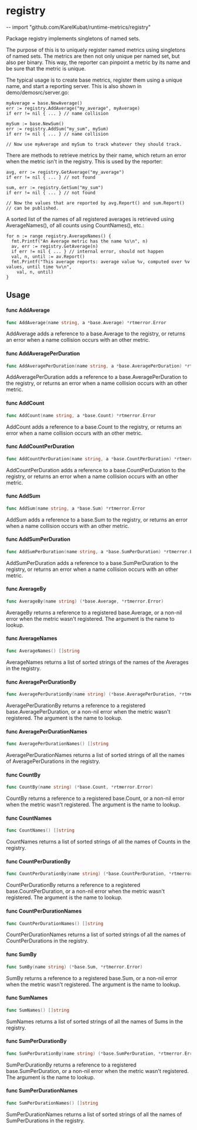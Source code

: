 # registry
--
    import "github.com/KarelKubat/runtime-metrics/registry"

Package registry implements singletons of named sets.

The purpose of this is to uniquely register named metrics using singletons of
named sets. The metrics are then not only unique per named set, but also per
binary. This way, the reporter can pinpoint a metric by its name and be sure
that the metric is unique.

The typical usage is to create base metrics, register them using a unique name,
and start a reporting server. This is also shown in demo/demosrc/server.go:

    myAverage = base.NewAverage()
    err := registry.AddAverage("my_average", myAverage)
    if err != nil { ... } // name collision

    mySum := base.NewSum()
    err := registry.AddSum("my_sum", mySum)
    if err != nil { ... } // name collision

    // Now use myAverage and mySum to track whatever they should track.

There are methods to retrieve metrics by their name, which return an error when
the metric isn't in the registry. This is used by the reporter:

    avg, err := registry.GetAverage("my_average")
    if err != nil { ... } // not found

    sum, err := registry.GetSum("my_sum")
    if err != nil { ... } // not found

    // Now the values that are reported by avg.Report() and sum.Report()
    // can be published.

A sorted list of the names of all registered averages is retrieved using
AverageNames(), of all counts using CountNames(), etc.:

    for n := range registry.AverageNames() {
      fmt.Printf("An Average metric has the name %s\n", n)
      av, err := registry.GetAverage(n)
      if err != nil { ... } // internal error, should not happen
      val, n, until := av.Report()
      fmt.Printf("This average reports: average value %v, computed over %v values, until time %v\n",
        val, n, until)
    }

## Usage

#### func  AddAverage

```go
func AddAverage(name string, a *base.Average) *rtmerror.Error
```
AddAverage adds a reference to a base.Average to the registry, or returns an
error when a name collision occurs with an other metric.

#### func  AddAveragePerDuration

```go
func AddAveragePerDuration(name string, a *base.AveragePerDuration) *rtmerror.Error
```
AddAveragePerDuration adds a reference to a base.AveragePerDuration to the
registry, or returns an error when a name collision occurs with an other metric.

#### func  AddCount

```go
func AddCount(name string, a *base.Count) *rtmerror.Error
```
AddCount adds a reference to a base.Count to the registry, or returns an error
when a name collision occurs with an other metric.

#### func  AddCountPerDuration

```go
func AddCountPerDuration(name string, a *base.CountPerDuration) *rtmerror.Error
```
AddCountPerDuration adds a reference to a base.CountPerDuration to the registry,
or returns an error when a name collision occurs with an other metric.

#### func  AddSum

```go
func AddSum(name string, a *base.Sum) *rtmerror.Error
```
AddSum adds a reference to a base.Sum to the registry, or returns an error when
a name collision occurs with an other metric.

#### func  AddSumPerDuration

```go
func AddSumPerDuration(name string, a *base.SumPerDuration) *rtmerror.Error
```
AddSumPerDuration adds a reference to a base.SumPerDuration to the registry, or
returns an error when a name collision occurs with an other metric.

#### func  AverageBy

```go
func AverageBy(name string) (*base.Average, *rtmerror.Error)
```
AverageBy returns a reference to a registered base.Average, or a non-nil error
when the metric wasn't registered. The argument is the name to lookup.

#### func  AverageNames

```go
func AverageNames() []string
```
AverageNames returns a list of sorted strings of the names of the Averages in
the registry.

#### func  AveragePerDurationBy

```go
func AveragePerDurationBy(name string) (*base.AveragePerDuration, *rtmerror.Error)
```
AveragePerDurationBy returns a reference to a registered
base.AveragePerDuration, or a non-nil error when the metric wasn't registered.
The argument is the name to lookup.

#### func  AveragePerDurationNames

```go
func AveragePerDurationNames() []string
```
AveragePerDurationNames returns a list of sorted strings of all the names of
AveragePerDurations in the registry.

#### func  CountBy

```go
func CountBy(name string) (*base.Count, *rtmerror.Error)
```
CountBy returns a reference to a registered base.Count, or a non-nil error when
the metric wasn't registered. The argument is the name to lookup.

#### func  CountNames

```go
func CountNames() []string
```
CountNames returns a list of sorted strings of all the names of Counts in the
registry.

#### func  CountPerDurationBy

```go
func CountPerDurationBy(name string) (*base.CountPerDuration, *rtmerror.Error)
```
CountPerDurationBy returns a reference to a registered base.CountPerDuration, or
a non-nil error when the metric wasn't registered. The argument is the name to
lookup.

#### func  CountPerDurationNames

```go
func CountPerDurationNames() []string
```
CountPerDurationNames returns a list of sorted strings of all the names of
CountPerDurations in the registry.

#### func  SumBy

```go
func SumBy(name string) (*base.Sum, *rtmerror.Error)
```
SumBy returns a reference to a registered base.Sum, or a non-nil error when the
metric wasn't registered. The argument is the name to lookup.

#### func  SumNames

```go
func SumNames() []string
```
SumNames returns a list of sorted strings of all the names of Sums in the
registry.

#### func  SumPerDurationBy

```go
func SumPerDurationBy(name string) (*base.SumPerDuration, *rtmerror.Error)
```
SumPerDurationBy returns a reference to a registered base.SumPerDuration, or a
non-nil error when the metric wasn't registered. The argument is the name to
lookup.

#### func  SumPerDurationNames

```go
func SumPerDurationNames() []string
```
SumPerDurationNames returns a list of sorted strings of all the names of
SumPerDurations in the registry.
